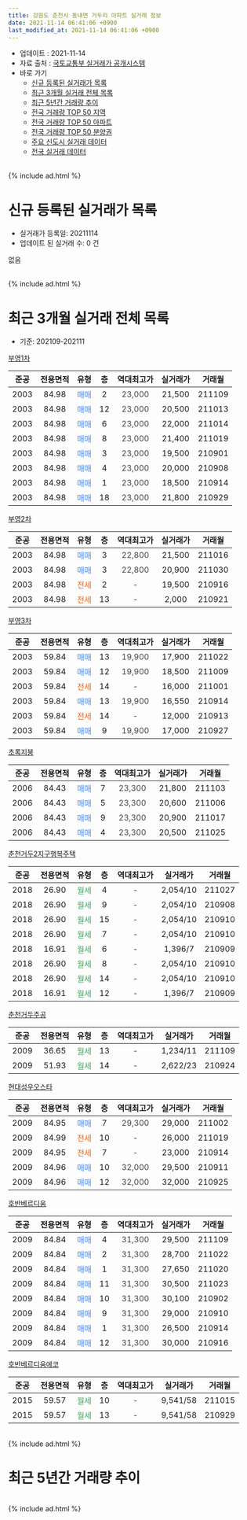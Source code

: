```yaml
---
title: 강원도 춘천시 동내면 거두리 아파트 실거래 정보
date: 2021-11-14 06:41:06 +0900
last_modified_at: 2021-11-14 06:41:06 +0900
---
```


* 업데이트 : 2021-11-14
* 자료 출처 : [국토교통부 실거래가 공개시스템](http://rt.molit.go.kr)
* 바로 가기
    * [신규 등록된 실거래가 목록](#신규-등록된-실거래가-목록)
    * [최근 3개월 실거래 전체 목록](#최근-3개월-실거래-전체-목록)
    * [최근 5년간 거래량 추이](#최근-5년간-거래량-추이)
    * [전국 거래량 TOP 50 지역](https://inasie.github.io/apt-trade-info/최근-3개월-전국에서-가장-거래가-많이-발생한-지역)
    * [전국 거래량 TOP 50 아파트](https://inasie.github.io/apt-trade-info/최근-3개월-전국에서-가장-거래가-많이-발생한-아파트)
    * [전국 거래량 TOP 50 분양권](https://inasie.github.io/apt-trade-info/최근-3개월-전국에서-가장-거래가-많이-발생한-분양권)
    * [주요 신도시 실거래 데이터](https://inasie.github.io/apt-trade-info/주요-신도시)
    * [전국 실거래 데이터](https://inasie.github.io/apt-trade-info/전국)
<br>
{% include ad.html %}
<br>

# 신규 등록된 실거래가 목록
* 실거래가 등록일: 20211114
* 업데이트 된 실거래 수: 0 건

없음

<br>
{% include ad.html %}
<br>

# 최근 3개월 실거래 전체 목록
* 기준: 202109-202111


[부영1차](https://search.naver.com/search.naver?query=%EA%B0%95%EC%9B%90%EB%8F%84+%EC%B6%98%EC%B2%9C%EC%8B%9C+%EB%8F%99%EB%82%B4%EB%A9%B4+%EA%B1%B0%EB%91%90%EB%A6%AC+%EB%B6%80%EC%98%811%EC%B0%A8)

|준공|전용면적|유형|층|역대최고가|실거래가|거래월|
|:---:|:---:|:---:|:---:|:---:|:---:|:---:|
|2003|84.98|<span style="color:#4285f3">매매</span>|2|<span style="color:#444444">23,000</span>|21,500|211109|
|2003|84.98|<span style="color:#4285f3">매매</span>|12|<span style="color:#444444">23,000</span>|20,500|211013|
|2003|84.98|<span style="color:#4285f3">매매</span>|6|<span style="color:#444444">23,000</span>|22,000|211014|
|2003|84.98|<span style="color:#4285f3">매매</span>|8|<span style="color:#444444">23,000</span>|21,400|211019|
|2003|84.98|<span style="color:#4285f3">매매</span>|3|<span style="color:#444444">23,000</span>|19,500|210901|
|2003|84.98|<span style="color:#4285f3">매매</span>|4|<span style="color:#444444">23,000</span>|20,000|210908|
|2003|84.98|<span style="color:#4285f3">매매</span>|1|<span style="color:#444444">23,000</span>|18,500|210914|
|2003|84.98|<span style="color:#4285f3">매매</span>|18|<span style="color:#444444">23,000</span>|21,800|210929|

[부영2차](https://search.naver.com/search.naver?query=%EA%B0%95%EC%9B%90%EB%8F%84+%EC%B6%98%EC%B2%9C%EC%8B%9C+%EB%8F%99%EB%82%B4%EB%A9%B4+%EA%B1%B0%EB%91%90%EB%A6%AC+%EB%B6%80%EC%98%812%EC%B0%A8)

|준공|전용면적|유형|층|역대최고가|실거래가|거래월|
|:---:|:---:|:---:|:---:|:---:|:---:|:---:|
|2003|84.98|<span style="color:#4285f3">매매</span>|3|<span style="color:#444444">22,800</span>|21,500|211016|
|2003|84.98|<span style="color:#4285f3">매매</span>|3|<span style="color:#444444">22,800</span>|20,900|211030|
|2003|84.98|<span style="color:#ff5a00">전세</span>|2|<span style="color:#444444">-</span>|19,500|210916|
|2003|84.98|<span style="color:#ff5a00">전세</span>|13|<span style="color:#444444">-</span>|2,000|210921|

[부영3차](https://search.naver.com/search.naver?query=%EA%B0%95%EC%9B%90%EB%8F%84+%EC%B6%98%EC%B2%9C%EC%8B%9C+%EB%8F%99%EB%82%B4%EB%A9%B4+%EA%B1%B0%EB%91%90%EB%A6%AC+%EB%B6%80%EC%98%813%EC%B0%A8)

|준공|전용면적|유형|층|역대최고가|실거래가|거래월|
|:---:|:---:|:---:|:---:|:---:|:---:|:---:|
|2003|59.84|<span style="color:#4285f3">매매</span>|13|<span style="color:#444444">19,900</span>|17,900|211022|
|2003|59.84|<span style="color:#4285f3">매매</span>|12|<span style="color:#444444">19,900</span>|18,500|211009|
|2003|59.84|<span style="color:#ff5a00">전세</span>|14|<span style="color:#444444">-</span>|16,000|211001|
|2003|59.84|<span style="color:#4285f3">매매</span>|13|<span style="color:#444444">19,900</span>|16,550|210914|
|2003|59.84|<span style="color:#ff5a00">전세</span>|14|<span style="color:#444444">-</span>|12,000|210913|
|2003|59.84|<span style="color:#4285f3">매매</span>|9|<span style="color:#444444">19,900</span>|17,000|210927|

[초록지붕](https://search.naver.com/search.naver?query=%EA%B0%95%EC%9B%90%EB%8F%84+%EC%B6%98%EC%B2%9C%EC%8B%9C+%EB%8F%99%EB%82%B4%EB%A9%B4+%EA%B1%B0%EB%91%90%EB%A6%AC+%EC%B4%88%EB%A1%9D%EC%A7%80%EB%B6%95)

|준공|전용면적|유형|층|역대최고가|실거래가|거래월|
|:---:|:---:|:---:|:---:|:---:|:---:|:---:|
|2006|84.43|<span style="color:#4285f3">매매</span>|7|<span style="color:#444444">23,300</span>|21,800|211103|
|2006|84.43|<span style="color:#4285f3">매매</span>|5|<span style="color:#444444">23,300</span>|20,600|211006|
|2006|84.43|<span style="color:#4285f3">매매</span>|9|<span style="color:#444444">23,300</span>|20,900|211017|
|2006|84.43|<span style="color:#4285f3">매매</span>|4|<span style="color:#444444">23,300</span>|20,500|211025|

[춘천거두2지구행복주택](https://search.naver.com/search.naver?query=%EA%B0%95%EC%9B%90%EB%8F%84+%EC%B6%98%EC%B2%9C%EC%8B%9C+%EB%8F%99%EB%82%B4%EB%A9%B4+%EA%B1%B0%EB%91%90%EB%A6%AC+%EC%B6%98%EC%B2%9C%EA%B1%B0%EB%91%902%EC%A7%80%EA%B5%AC%ED%96%89%EB%B3%B5%EC%A3%BC%ED%83%9D)

|준공|전용면적|유형|층|역대최고가|실거래가|거래월|
|:---:|:---:|:---:|:---:|:---:|:---:|:---:|
|2018|26.90|<span style="color:#34a853">월세</span>|4|<span style="color:#444444">-</span>|2,054/10|211027|
|2018|26.90|<span style="color:#34a853">월세</span>|9|<span style="color:#444444">-</span>|2,054/10|210908|
|2018|26.90|<span style="color:#34a853">월세</span>|15|<span style="color:#444444">-</span>|2,054/10|210910|
|2018|26.90|<span style="color:#34a853">월세</span>|7|<span style="color:#444444">-</span>|2,054/10|210910|
|2018|16.91|<span style="color:#34a853">월세</span>|6|<span style="color:#444444">-</span>|1,396/7|210909|
|2018|26.90|<span style="color:#34a853">월세</span>|8|<span style="color:#444444">-</span>|2,054/10|210910|
|2018|26.90|<span style="color:#34a853">월세</span>|14|<span style="color:#444444">-</span>|2,054/10|210910|
|2018|16.91|<span style="color:#34a853">월세</span>|12|<span style="color:#444444">-</span>|1,396/7|210909|

[춘천거두주공](https://search.naver.com/search.naver?query=%EA%B0%95%EC%9B%90%EB%8F%84+%EC%B6%98%EC%B2%9C%EC%8B%9C+%EB%8F%99%EB%82%B4%EB%A9%B4+%EA%B1%B0%EB%91%90%EB%A6%AC+%EC%B6%98%EC%B2%9C%EA%B1%B0%EB%91%90%EC%A3%BC%EA%B3%B5)

|준공|전용면적|유형|층|역대최고가|실거래가|거래월|
|:---:|:---:|:---:|:---:|:---:|:---:|:---:|
|2009|36.65|<span style="color:#34a853">월세</span>|13|<span style="color:#444444">-</span>|1,234/11|211109|
|2009|51.93|<span style="color:#34a853">월세</span>|14|<span style="color:#444444">-</span>|2,622/23|210924|

[현대성우오스타](https://search.naver.com/search.naver?query=%EA%B0%95%EC%9B%90%EB%8F%84+%EC%B6%98%EC%B2%9C%EC%8B%9C+%EB%8F%99%EB%82%B4%EB%A9%B4+%EA%B1%B0%EB%91%90%EB%A6%AC+%ED%98%84%EB%8C%80%EC%84%B1%EC%9A%B0%EC%98%A4%EC%8A%A4%ED%83%80)

|준공|전용면적|유형|층|역대최고가|실거래가|거래월|
|:---:|:---:|:---:|:---:|:---:|:---:|:---:|
|2009|84.95|<span style="color:#4285f3">매매</span>|7|<span style="color:#444444">29,300</span>|29,000|211002|
|2009|84.99|<span style="color:#ff5a00">전세</span>|10|<span style="color:#444444">-</span>|26,000|211019|
|2009|84.95|<span style="color:#ff5a00">전세</span>|7|<span style="color:#444444">-</span>|23,000|210914|
|2009|84.96|<span style="color:#4285f3">매매</span>|10|<span style="color:#444444">32,000</span>|29,500|210911|
|2009|84.96|<span style="color:#4285f3">매매</span>|12|<span style="color:#444444">32,000</span>|32,000|210925|

[호반베르디움](https://search.naver.com/search.naver?query=%EA%B0%95%EC%9B%90%EB%8F%84+%EC%B6%98%EC%B2%9C%EC%8B%9C+%EB%8F%99%EB%82%B4%EB%A9%B4+%EA%B1%B0%EB%91%90%EB%A6%AC+%ED%98%B8%EB%B0%98%EB%B2%A0%EB%A5%B4%EB%94%94%EC%9B%80)

|준공|전용면적|유형|층|역대최고가|실거래가|거래월|
|:---:|:---:|:---:|:---:|:---:|:---:|:---:|
|2009|84.84|<span style="color:#4285f3">매매</span>|4|<span style="color:#444444">31,300</span>|29,500|211109|
|2009|84.84|<span style="color:#4285f3">매매</span>|2|<span style="color:#444444">31,300</span>|28,700|211022|
|2009|84.84|<span style="color:#4285f3">매매</span>|1|<span style="color:#444444">31,300</span>|27,650|211020|
|2009|84.84|<span style="color:#4285f3">매매</span>|11|<span style="color:#444444">31,300</span>|30,500|211023|
|2009|84.84|<span style="color:#4285f3">매매</span>|10|<span style="color:#444444">31,300</span>|30,100|210902|
|2009|84.84|<span style="color:#4285f3">매매</span>|9|<span style="color:#444444">31,300</span>|29,000|210910|
|2009|84.84|<span style="color:#4285f3">매매</span>|1|<span style="color:#444444">31,300</span>|26,500|210914|
|2009|84.84|<span style="color:#4285f3">매매</span>|12|<span style="color:#444444">31,300</span>|30,000|210916|


<script async src="//pagead2.googlesyndication.com/pagead/js/adsbygoogle.js"></script>
<!-- 기본 -->
<ins class="adsbygoogle"
     style="display:block"
     data-ad-client="ca-pub-2446590836940007"
     data-ad-slot="1659523306"
     data-ad-format="auto"
     data-full-width-responsive="true"></ins>
<script>
(adsbygoogle = window.adsbygoogle || []).push({});
</script>


[호반베르디움에코](https://search.naver.com/search.naver?query=%EA%B0%95%EC%9B%90%EB%8F%84+%EC%B6%98%EC%B2%9C%EC%8B%9C+%EB%8F%99%EB%82%B4%EB%A9%B4+%EA%B1%B0%EB%91%90%EB%A6%AC+%ED%98%B8%EB%B0%98%EB%B2%A0%EB%A5%B4%EB%94%94%EC%9B%80%EC%97%90%EC%BD%94)

|준공|전용면적|유형|층|역대최고가|실거래가|거래월|
|:---:|:---:|:---:|:---:|:---:|:---:|:---:|
|2015|59.57|<span style="color:#34a853">월세</span>|10|<span style="color:#444444">-</span>|9,541/58|211015|
|2015|59.57|<span style="color:#34a853">월세</span>|13|<span style="color:#444444">-</span>|9,541/58|210929|


<br>
{% include ad.html %}
<br>

# 최근 5년간 거래량 추이


<div style="width:100%;">
    <canvas id="deal_progress" height="200"></canvas>
</div>

<script>
new Chart(document.getElementById("deal_progress"), {
    type: 'line',
    data: {
        labels: ['201611','201612','201701','201702','201703','201704','201705','201706','201707','201708','201709','201710','201711','201712','201801','201802','201803','201804','201805','201806','201807','201808','201809','201810','201811','201812','201901','201902','201903','201904','201905','201906','201907','201908','201909','201910','201911','201912','202001','202002','202003','202004','202005','202006','202007','202008','202009','202010','202011','202012','202101','202102','202103','202104','202105','202106','202107','202108','202109','202110','202111'],
        datasets: [{
            label: '매매',
            pointRadius: 1,
            data: [7, 10, 7, 12, 10, 6, 6, 12, 14, 9, 11, 8, 12, 6, 9, 13, 6, 7, 7, 5, 7, 3, 4, 4, 1, 7, 9, 10, 8, 12, 5, 8, 6, 10, 5, 12, 13, 10, 10, 13, 18, 10, 12, 18, 16, 8, 15, 6, 11, 11, 17, 13, 7, 22, 26, 28, 13, 12, 12, 14, 3],
            borderColor: "rgba(255, 201, 14, 1)",
            backgroundColor: "rgba(255, 201, 14, 0.5)",
            fill: false,
            lineTension: 0
        },{
            label: '전월세',
            pointRadius: 1,
            data: [4, 2, 3, 9, 7, 37, 12, 8, 8, 8, 9, 8, 9, 5, 13, 22, 8, 9, 15, 13, 6, 4, 5, 6, 4, 14, 6, 8, 6, 15, 6, 5, 2, 9, 6, 17, 12, 7, 6, 15, 34, 95, 9, 5, 10, 18, 7, 3, 10, 10, 11, 13, 12, 231, 12, 3, 7, 8, 13, 4, 1],
            borderColor: "rgba(0, 141, 185, 1)",
            backgroundColor: "rgba(0, 141, 185, 0.5)",
            fill: false,
            lineTension: 0
        }
        ]
    },
    options: {
        responsive: true,
        title: {
            display: false
        },
        tooltips: {
            mode: 'index',
            intersect: false
        },
        hover: {
            mode: 'nearest',
            intersect: true
        },
        scales: {
            xAxes: [{
                display: true,
                scaleLabel: {
                    display: true,
                    labelString: '년/월'
                }
            }],
            yAxes: [{
                display: true,
                ticks: {
                    suggestedMin: 0,
                },
                scaleLabel: {
                    display: true,
                    labelString: '실거래 수'
                }
            }]
        }
    }
});

</script>


<br>
{% include ad.html %}
<br>

